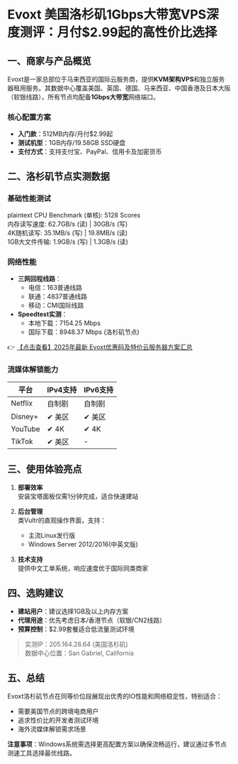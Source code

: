 # Evoxt 美国洛杉矶1Gbps大带宽VPS深度测评：月付$2.99起的高性价比选择

## 一、商家与产品概览
Evoxt是一家总部位于马来西亚的国际云服务商，提供**KVM架构VPS**和独立服务器租用服务。其数据中心覆盖美国、英国、德国、马来西亚、中国香港及日本大阪（软银线路），所有节点均配备**1Gbps大带宽**网络端口。

### 核心配置方案
- **入门款**：512MB内存/月付$2.99起
- **测试机型**：1GB内存/19.58GB SSD硬盘
- **支付方式**：支持支付宝、PayPal、信用卡及加密货币

## 二、洛杉矶节点实测数据

### 基础性能测试
plaintext
CPU Benchmark (单核): 5128 Scores  
内存读写速度: 62.7GB/s (读) | 30GB/s (写)  
4K随机读写: 35.1MB/s (写) | 19.8MB/s (读)  
1GB大文件传输: 1.9GB/s (写) | 1.3GB/s (读)

### 网络性能
- **三网回程线路**：
  - 电信：163普通线路
  - 联通：4837普通线路
  - 移动：CMI国际线路
- **Speedtest实测**：
  - 本地下载：7154.25 Mbps
  - 国际下载：8948.37 Mbps (洛杉矶节点)

👉 [【点击查看】2025年最新 Evoxt优惠码及特价云服务器方案汇总](https://bit.ly/evoxt)

### 流媒体解锁能力
| 平台       | IPv4支持 | IPv6支持 |
|------------|----------|----------|
| Netflix    | 自制剧   | 自制剧   |
| Disney+    | ✔ 美区   | ✔ 美区   |
| YouTube    | ✔ 4K     | ✔ 4K     |
| TikTok     | ✔ 美区   | -        |

## 三、使用体验亮点
1. **部署效率**  
   安装宝塔面板仅需1分钟完成，适合快速建站

2. **后台管理**  
   类Vultr的直观操作界面，支持：
   - 主流Linux发行版
   - Windows Server 2012/2016(中英文版)

3. **技术支持**  
   提供中文工单系统，响应速度优于国际同类商家

## 四、选购建议
- **建站用户**：建议选择1GB及以上内存方案
- **代理用途**：优先考虑日本/香港节点（软银/CN2线路）
- **预算控制**：$2.99套餐适合低流量测试环境

> 实测IP：205.164.28.64 (美国洛杉矶)  
> 数据中心位置：San Gabriel, California

## 五、总结
Evoxt洛杉矶节点在同等价位段展现出优秀的IO性能和网络稳定性，特别适合：
- 需要美国节点的跨境电商用户
- 追求性价比的开发者测试环境
- 海外流媒体解锁需求场景

**注意事项**：Windows系统需选择更高配置方案以确保流畅运行，建议通过多节点测速工具选择最优线路。